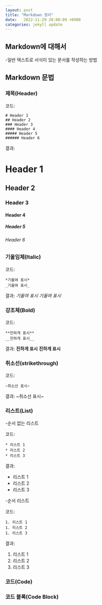 ```yaml
---
layout: post
title: "Markdown 정리"
date:   2022-11-29 20:00:09 +0900
categories: jekyll update
---
```


## Markdown에 대해서
-일반 텍스트로 서식이 있는 문서를 작성하는 방법

## Markdown 문법

### 제목(Header)

코드:
```
# Header 1
## Header 2
### Header 3
#### Header 4
##### Header 5
###### Header 6
```

결과:
# Header 1
## Header 2
### Header 3
#### Header 4
##### Header 5
###### Header 6

### 기울임체(Italic)

코드:
```
*기울여 표시*
_기울여 표시_
```

결과: 
*기울여 표시*
_기울여 표시_

### 강조체(Bold)

코드:
```
**진하게 표시**
__진하게 표시__
```

결과:
**진하게 표시**
__진하게 표시__

### 취소선(strikethrough)

코드:
```
~취소선 표시~
```

결과:
~취소선 표시~

### 리스트(List)
-순서 없는 리스트

코드:
```
* 리스트 1
* 리스트 2
* 리스트 3
```

결과:
* 리스트 1
* 리스트 2
* 리스트 3

-순서 리스트

코드:
```
1. 리스트 1
1. 리스트 2
1. 리스트 3
```

결과:
1. 리스트 1
1. 리스트 2
1. 리스트 3

### 코드(Code)

### 코드 블록(Code Block)

